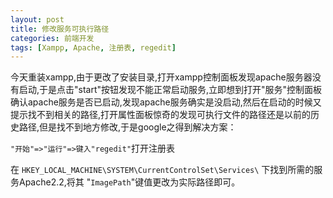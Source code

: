 ```yaml
---
layout: post
title: 修改服务可执行路径
categories: 前端开发
tags: [Xampp, Apache, 注册表, regedit]
---
```

今天重装xampp,由于更改了安装目录,打开xampp控制面板发现apache服务器没有启动,于是点击"start"按钮发现不能正常启动服务,立即想到打开"服务"控制面板确认apache服务是否已启动,发现apache服务确实是没启动,然后在启动的时候又提示找不到相关的路径,打开属性面板惊奇的发现可执行文件的路径还是以前的历史路径,但是找不到地方修改,于是google之得到解决方案：

`"开始"=>"运行"=>键入"regedit"`打开注册表

在 `HKEY_LOCAL_MACHINE\SYSTEM\CurrentControlSet\Services\` 下找到所需的服务Apache2.2,将其 "`ImagePath`"键值更改为实际路径即可。